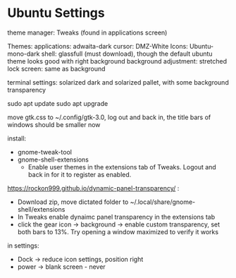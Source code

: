 # Ubuntu Settings

theme manager: Tweaks (found in applications screen)

Themes:
applications: adwaita-dark
cursor: DMZ-White
Icons: Ubuntu-mono-dark
shell: glassfull (must download), though the default ubuntu theme looks good with right background
background adjustment: stretched
lock screen: same as background

terminal settings: solarized dark and solarized pallet, with some background transparency

sudo apt update
sudo apt upgrade

move gtk.css to ~/.config/gtk-3.0, log out and back in, the title bars of windows should be smaller now

install:
* gnome-tweak-tool
* gnome-shell-extensions
	* Enable user themes in the extensions tab of Tweaks. Logout and back in for it to register as enabled.
	
https://rockon999.github.io/dynamic-panel-transparency/ :
* Download zip, move dictated folder to ~/.local/share/gnome-shell/extensions
* In Tweaks enable dynaimc panel transparency in the extensions tab
* click the gear icon -> background -> enable custom transparency, set both bars to 13%. Try opening a window maximized to verify it works
	

in settings:
* Dock -> reduce icon settings, position right
* power -> blank screen - never

